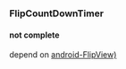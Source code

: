 ### FlipCountDownTimer

#### not complete

depend on [android-FlipView)](https://github.com/emilsjolander/android-FlipView)